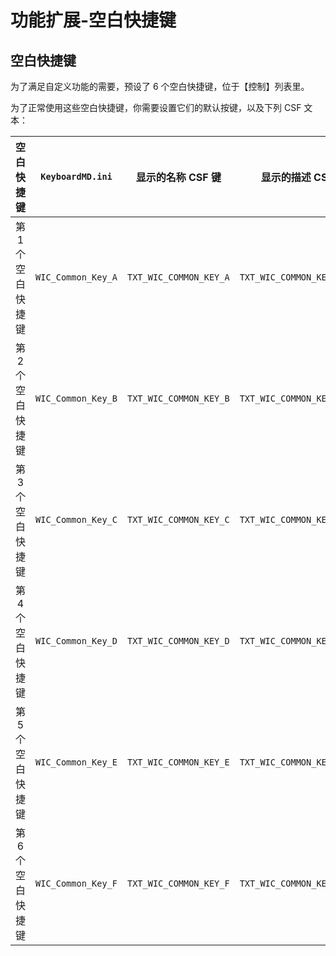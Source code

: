 # 功能扩展-空白快捷键

## 空白快捷键

为了满足自定义功能的需要，预设了 6 个空白快捷键，位于【控制】列表里。

为了正常使用这些空白快捷键，你需要设置它们的默认按键，以及下列 CSF 文本：

|空白快捷键|`KeyboardMD.ini`|显示的名称 CSF 键|显示的描述 CSF 键|
|:-:|:-:|:-:|:-:|
|第 1 个空白快捷键|`WIC_Common_Key_A`|`TXT_WIC_COMMON_KEY_A`|`TXT_WIC_COMMON_KEY_A_DESC`|
|第 2 个空白快捷键|`WIC_Common_Key_B`|`TXT_WIC_COMMON_KEY_B`|`TXT_WIC_COMMON_KEY_B_DESC`|
|第 3 个空白快捷键|`WIC_Common_Key_C`|`TXT_WIC_COMMON_KEY_C`|`TXT_WIC_COMMON_KEY_C_DESC`|
|第 4 个空白快捷键|`WIC_Common_Key_D`|`TXT_WIC_COMMON_KEY_D`|`TXT_WIC_COMMON_KEY_D_DESC`|
|第 5 个空白快捷键|`WIC_Common_Key_E`|`TXT_WIC_COMMON_KEY_E`|`TXT_WIC_COMMON_KEY_E_DESC`|
|第 6 个空白快捷键|`WIC_Common_Key_F`|`TXT_WIC_COMMON_KEY_F`|`TXT_WIC_COMMON_KEY_F_DESC`|